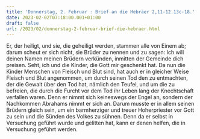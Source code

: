 ```yaml
---
title: 'Donnerstag, 2. Februar : Brief an die Hebräer 2,11-12.13c-18.'
date: 2023-02-02T07:18:00.001+01:00
draft: false
url: /2023/02/donnerstag-2-februar-brief-die-hebraer.html
---
```


Er, der heiligt, und sie, die geheiligt werden, stammen alle von Einem ab; darum scheut er sich nicht, sie Brüder zu nennen und zu sagen: Ich will deinen Namen meinen Brüdern verkünden, inmitten der Gemeinde dich preisen. Seht, ich und die Kinder, die Gott mir geschenkt hat. Da nun die Kinder Menschen von Fleisch und Blut sind, hat auch er in gleicher Weise Fleisch und Blut angenommen, um durch seinen Tod den zu entmachten, der die Gewalt über den Tod hat, nämlich den Teufel, und um die zu befreien, die durch die Furcht vor dem Tod ihr Leben lang der Knechtschaft verfallen waren. Denn er nimmt sich keineswegs der Engel an, sondern der Nachkommen Abrahams nimmt er sich an. Darum musste er in allem seinen Brüdern gleich sein, um ein barmherziger und treuer Hoherpriester vor Gott zu sein und die Sünden des Volkes zu sühnen. Denn da er selbst in Versuchung geführt wurde und gelitten hat, kann er denen helfen, die in Versuchung geführt werden.
